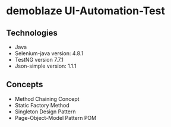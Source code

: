 
# demoblaze UI-Automation-Test

## Technologies
* Java
* Selenium-java version: 4.8.1
* TestNG version 7.7.1
* Json-simple version: 1.1.1

## Concepts
* Method Chaining Concept
* Static Factory Method
* Singleton Design Pattern
* Page-Object-Model Pattern POM
